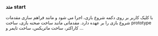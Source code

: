 ### متد start

با کلیک کاربر بر روی دکمه شروع بازی، اجرا می شود و مانند فراهم سازی مقدمات شروع بازی را بر عهده دارد. مقدماتی مانند ساخت صحنه بازی،‌ ساخت prototype کاراکتر، ساخت ماتریکس، ساخت تایمر و …
